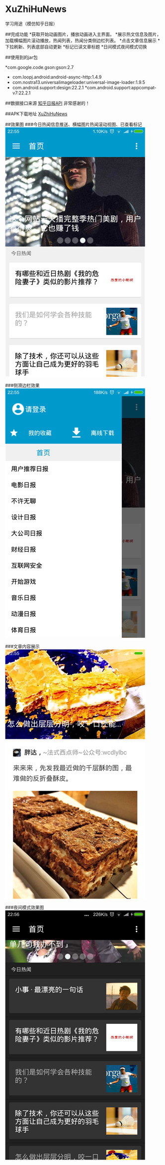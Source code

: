# XuZhiHuNews
学习用途（模仿知乎日报）



##完成功能
  *获取开始动画图片，播放动画进入主界面。
  *展示热文信息及图片，加载横幅图片滚动播放，热闻列表，热闻分类侧边栏列表。
  *点击文章信息展示
  *下拉刷新、列表底部自动更新
  *标记已读文章标题
  *日间模式夜间模式切换


  
##使用到的jar包

*com.google.code.gson:gson:2.7
* com.loopj.android:android-async-http:1.4.9
* com.nostra13.universalimageloader:universal-image-loader:1.9.5
* com.android.support:design:22.2.1
*com.android.support:appcompat-v7:22.2.1
  

##数据接口来源
  [知乎日报API](https://github.com/iKrelve/KuaiHu/blob/master/%E7%9F%A5%E4%B9%8E%E6%97%A5%E6%8A%A5API.md)
  非常感谢的！
  
##APK下载地址
  [XuZhiHuNews](http://pan.baidu.com/s/1qX7J50K)
  
##效果图
###今日热闻信息推送、横幅图片热闻滚动视图、已查看标记
![image](https://github.com/xu-ligu/XuZhiHuNews/raw/master/Banner.png)

  
###侧滑边栏效果
![image](https://github.com/xu-ligu/XuZhiHuNews/raw/master/menu.png)
  
###文章内容展示
![image](https://github.com/xu-ligu/XuZhiHuNews/raw/master/late.png)
  
###夜间模式效果图
![image](https://github.com/xu-ligu/XuZhiHuNews/raw/master/dark.png)
  

